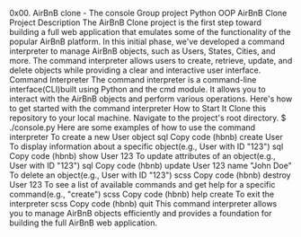 0x00. AirBnB clone - The console
Group project
Python
OOP
AirBnB Clone
Project Description
The AirBnB Clone project is the first step toward building a full web
application that emulates some of the functionality of the
popular AirBnB platform. In this initial phase, we've developed a command
interpreter to manage AirBnB objects, such as Users, States, Cities, and more.
The command interpreter allows users to create, retrieve, update, and
delete objects
while providing a clear and interactive user interface.
Command Interpreter
The command interpreter is a command-line interface(CLI)built using Python
and the cmd module. It allows you to interact with the AirBnB objects and
perform various operations. Here's how to get started with the command
interpreter
How to Start It
Clone this repository to your local machine.
Navigate to the project's root directory.
$ ./console.py
Here are some examples of how to use the command interpreter
To create a new User object
sql
Copy code
(hbnb) create User
To display information about a specific object(e.g., User with ID "123")
sql
Copy code
(hbnb) show User 123
To update attributes of an object(e.g., User with ID "123")
sql
Copy code
(hbnb) update User 123 name "John Doe"
To delete an object(e.g., User with ID "123")
scss
Copy code
(hbnb) destroy User 123
To see a list of available commands and get help for a specific
command(e.g., "create")
scss
Copy code
(hbnb) help create
To exit the interpreter
scss
Copy code
(hbnb) quit
This command interpreter allows you to manage AirBnB objects efficiently and
provides a foundation for building the full AirBnB web application.
